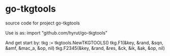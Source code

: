 # go-tkgtools
source code for project go-tkgtools

Use is as:
import "github.com/hyrut/go-tkgtools"

And get start by:
tkg := tkgtools.NewTKGTOOLS()
tkg.F1(&key, &rand, &sqn, &amf, &mac_a, &op, nil)
tkg.F2345(&key, &rand, &res, &ck, &ik, &ak, &op, nil)
